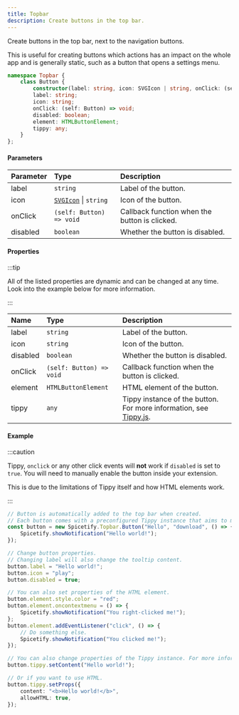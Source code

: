 ```yaml
---
title: Topbar
description: Create buttons in the top bar.
---
```


Create buttons in the top bar, next to the navigation buttons.

This is useful for creating buttons which actions has an impact on the whole app and is generally static, such as a button that opens a settings menu.

```ts
namespace Topbar {
    class Button {
        constructor(label: string, icon: SVGIcon | string, onClick: (self: Button) => void, disabled?: boolean);
        label: string;
        icon: string;
        onClick: (self: Button) => void;
        disabled: boolean;
        element: HTMLButtonElement;
        tippy: any;
    }
};
```

#### Parameters

| Parameter | Type | Description |
| :--- | :--- | :--- |
| label | `string` | Label of the button. |
| icon | [`SVGIcon`](/docs/development/api-wrapper/types/svgicon) &#124; `string` | Icon of the button. |
| onClick | `(self: Button) => void` | Callback function when the button is clicked. |
| disabled | `boolean` | Whether the button is disabled. |

#### Properties

:::tip

All of the listed properties are dynamic and can be changed at any time. Look into the example below for more information.

:::

| Name | Type | Description |
| :--- | :--- | :--- |
| label | `string` | Label of the button. |
| icon | `string` | Icon of the button. |
| disabled | `boolean` | Whether the button is disabled. |
| onClick | `(self: Button) => void` | Callback function when the button is clicked. |
| element | `HTMLButtonElement` | HTML element of the button. |
| tippy | `any` | Tippy instance of the button. For more information, see [Tippy.js](https://atomiks.github.io/tippyjs/v6/tippy-instance/). |

#### Example

:::caution

Tippy, `onclick` or any other click events will **not** work if `disabled` is set to `true`. You will need to manually enable the button inside your extension.

This is due to the limitations of Tippy itself and how HTML elements work.

:::

```ts
// Button is automatically added to the top bar when created.
// Each button comes with a preconfigured Tippy instance that aims to mimic the original Spotify tooltip.
const button = new Spicetify.Topbar.Button("Hello", "download", () => {
    Spicetify.showNotification("Hello world!");
});

// Change button properties.
// Changing label will also change the tooltip content.
button.label = "Hello world!";
button.icon = "play";
button.disabled = true;

// You can also set properties of the HTML element.
button.element.style.color = "red";
button.element.oncontextmenu = () => {
    Spicetify.showNotification("You right-clicked me!");
};
button.element.addEventListener("click", () => {
    // Do something else.
    Spicetify.showNotification("You clicked me!");
});

// You can also change properties of the Tippy instance. For more information, see https://atomiks.github.io/tippyjs/v6/tippy-instance/.
button.tippy.setContent("Hello world!");

// Or if you want to use HTML.
button.tippy.setProps({
    content: "<b>Hello world!</b>",
    allowHTML: true,
});
```
